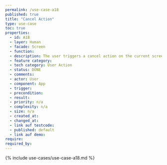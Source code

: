 ```yaml
---
permalink: /use-case-a18
published: true
title: "Cancel Action"
type: use-case
toc: true
properties:
  - id: A18
  - layer: Human
  - facade: Screen
  - function:
  - description: The user triggers a cancel action on the current screen, e.g. to postpone a decision. There should be a show/navigation use case before using this use case (to define the screen).
  - feature category:
  - tech category: User Action
  - status: DONE
  - comments:
  - actor: User
  - component: App
  - trigger:
  - precondition:
  - result:
  - priority: n/a
  - complexity: n/a
  - size: n/a
  - created_at:
  - changed_at:
  - link auf testcode:
  - published: default
  - link auf demo:
require:
required_by:
---
```


{% include use-cases/use-case-a18.md %}
